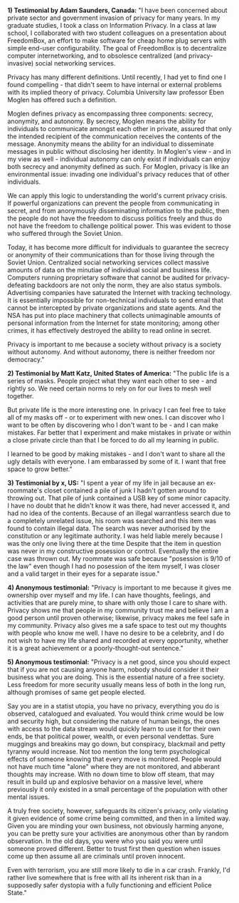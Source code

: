 **1) Testimonial by Adam Saunders, Canada:**
"I have been concerned about private sector and government invasion of privacy for many years. In my graduate studies, I took a class on Information Privacy. In a class at law school, I collaborated with two student colleagues on a presentation about FreedomBox, an effort to make software for cheap home plug servers with simple end-user configurability. The goal of FreedomBox is to decentralize computer internetworking, and to obsolesce centralized (and privacy-invasive) social networking services.

Privacy has many different definitions. Until recently, I had yet to find one I found compelling - that didn't seem to have internal or external problems with its implied theory of privacy. Columbia University law professor Eben Moglen has offered such a definition. 

Moglen defines privacy as encompassing three components: secrecy, anonymity, and autonomy. By secrecy, Moglen means the ability for individuals to communicate amongst each other in private, assured that only the intended recipient of the communication receives the contents of the message. Anonymity means the ability for an individual to disseminate messages in public without disclosing her identity. In Moglen's view - and in my view as well - individual autonomy can only exist if individuals can enjoy both secrecy and anonymity defined as such. For Moglen, privacy is like an environmental issue: invading one individual's privacy reduces that of other individuals.

We can apply this logic to understanding the world's current privacy crisis. If powerful organizations can prevent the people from communicating in secret, and from anonymously disseminating information to the public, then the people do not have the freedom to discuss politics freely and thus do not have the freedom to challenge political power. This was evident to those who suffered through the Soviet Union. 

Today, it has become more difficult for individuals to guarantee the secrecy or anonymity of their communications than for those living through the Soviet Union. Centralized social networking services collect massive amounts of data on the minutiae of individual social and business life. Computers running proprietary software that cannot be audited for privacy-defeating backdoors are not only the norm, they are also status symbols. Advertising companies have saturated the Internet with tracking technology. It is essentially impossible for non-technical individuals to send email that cannot be intercepted by private organizations and state agents. And the NSA has put into place machinery that collects unimaginable amounts of personal information from the Internet for state monitoring; among other crimes, it has effectively destroyed the ability to read online in secret.

Privacy is important to me because a society without privacy is a society without autonomy. And without autonomy, there is neither freedom nor democracy."



**2) Testimonial by Matt Katz, United States of America:**
"The public life is a series of masks. People project what they want each other to see - and rightly so. We need certain norms to rely on for our lives to mesh well together. 

But private life is the more interesting one. In privacy I can feel free to take all of my masks off - or to experiment with new ones. I can discover who I want to be often by discovering who I don't want to be - and I can make mistakes. Far better that I experiment and make mistakes in private or within a close private circle than that I be forced to do all my learning in public.

I learned to be good by making mistakes - and I don't want to share all the ugly details with everyone. I am embarassed by some of it. I want that free space to grow better."



**3) Testimonial by x, US:**
"I spent a year of my life in jail because an ex-roommate's closet contained a pile of junk I hadn't gotten around to throwing out. That pile of junk contained a USB key of some minor capacity. I have no doubt that he didn't know it was there, had never accessed it, and had no idea of the contents. Because of an illegal warrantless search due to a completely unrelated issue, his room was searched and this item was found to contain illegal data. The search was never authorised by the constitution or any legitimate authority. I was held liable merely because I was the only one living there at the time Despite that the item in question was never in my constructive posession or control. Eventually the entire case was thrown out. My roommate was safe because "posession is 9/10 of the law" even though I had no posession of the item myself, I was closer and a valid target in their eyes for a separate issue."



**4) Anonymous testimonial:**
"Privacy is important to me because it gives me ownership over myself and my life.  I can have thoughts, feelings, and activities that are purely mine, to share with only those I care to share with.  Privacy shows me that people in my community trust me and believe I am a good person until proven otherwise; likewise, privacy makes me feel safe in my community.  Privacy also gives me a safe space to test out my thoughts with people who know me well.  I have no desire to be a celebrity, and I do not wish to have my life shared and recorded at every opportunity, whether it is a great
achievement or a poorly-thought-out sentence."



**5) Anonymous testimonial:**
"Privacy is a net good, since you should expect that if you are not causing anyone harm, nobody should consider it their business what you are doing. This is the essential nature of a free society. Less freedom for more security usually means less of both in the long run, although promises of same get people elected.

Say you are in a statist utopia, you have no privacy, everything you do is observed, catalogued and evaluated. You would think crime would be low and security high, but considering the nature of human beings, the ones with access to the data stream would quickly learn to use it for their own ends, be that political power, wealth, or even personal vendettas.  Sure muggings and breakins may go down, but conspiracy, blackmail and petty tyranny would increase.  Not too mention the long term psychological effects of someone knowing that every move is monitored. People would not have much time "alone" where they are not monitored, and abberant thoughts may increase. With no down time to blow off steam, that may result in
build up and explosive behavior on a massive level, where previously it only existed in a small percentage of the population with other mental issues.

A truly free society, however, safeguards its citizen's privacy, only violating it given evidence of some crime being committed, and then in a limited way.  Given you are minding your own business, not obviously harming anyone, you can be pretty sure your activities are anonymous other than by random observation.  In the old days, you were who you said you
were until someone proved different. Better to trust first then question when issues come up then assume all are criminals until proven innocent.

Even with terrorism, you are still more likely to die in a car crash. Frankly, I'd rather live somewhere that is free with all its inherent risk than in a supposedly safer dystopia with a fully functioning and efficient Police State."
